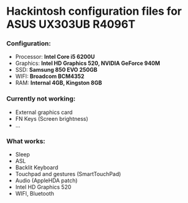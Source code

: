 # Hackintosh configuration files for ASUS UX303UB R4096T

### Configuration:
* Processor: **Intel Core i5 6200U**
* Graphics: **Intel HD Graphics 520, NVIDIA GeForce 940M**
* SSD: **Samsung 850 EVO 250GB**
* WIFI: **Broadcom BCM4352**
* RAM: **Internal 4GB, Kingston 8GB**

### Currently not working:
* External graphics card
* FN Keys (Screen brightness)
* ...

### What works:
* Sleep
* ASL
* Backlit Keyboard
* Touchpad and gestures (SmartTouchPad)
* Audio (AppleHDA patch)
* Intel HD Graphics 520
* WIFI, Bluetooth